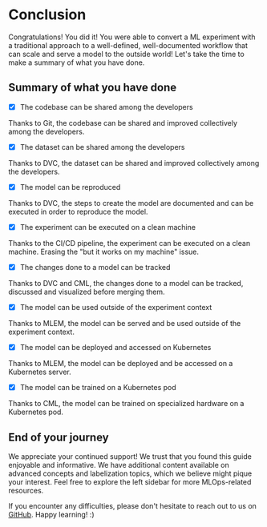 # Conclusion

Congratulations! You did it! You were able to convert a ML experiment with a
traditional approach to a well-defined, well-documented workflow that can scale
and serve a model to the outside world! Let's take the time to make a summary of
what you have done.

## Summary of what you have done

- [x] The codebase can be shared among the developers

Thanks to Git, the codebase can be shared and improved collectively among the
developers.

- [x] The dataset can be shared among the developers

Thanks to DVC, the dataset can be shared and improved collectively among the
developers.

- [x] The model can be reproduced

Thanks to DVC, the steps to create the model are documented and can be executed
in order to reproduce the model.

- [x] The experiment can be executed on a clean machine

Thanks to the CI/CD pipeline, the experiment can be executed on a clean machine.
Erasing the "but it works on my machine" issue.

- [x]  The changes done to a model can be tracked

Thanks to DVC and CML, the changes done to a model can be tracked, discussed and
visualized before merging them.

- [x] The model can be used outside of the experiment context

Thanks to MLEM, the model can be served and be used outside of the experiment
context.

- [x] The model can be deployed and accessed on Kubernetes

Thanks to MLEM, the model can be deployed and be accessed on a Kubernetes
server.

- [x] The model can be trained on a Kubernetes pod

Thanks to CML, the model can be trained on specialized hardware on a Kubernetes
pod.

## End of your journey

We appreciate your continued support! We trust that you found this guide
enjoyable and informative. We have additional content available on advanced
concepts and labelization topics, which we believe might pique your interest.
Feel free to explore the left sidebar for more MLOps-related resources.

If you encounter any difficulties, please don't hesitate to reach out to us on
[GitHub](https://github.com/csia-pme/a-guide-to-mlops). Happy learning! :)
